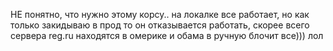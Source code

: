 НЕ понятно, что нужно этому корсу.. на локалке все работает, но как только закидываю в прод то он отказывается работать, скорее всего сервера reg.ru находятся в омерике и обама в ручную блочит все))) лол